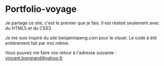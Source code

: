 # Portfolio-voyage

Je partage ce site, c'est le premier que je fais. Il est réalisé seulement avec du HTML5 et du CSS3.

Je me suis inspiré du site benjaminpeng.com pour le visuel. Le code à été entièrement fait par moi même.

Vous pouvez me faire vos retour à l'adresse suivante : vincent.bongrand@yahoo.fr
